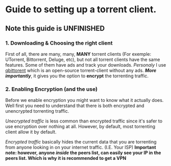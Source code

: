 # Guide to setting up a torrent client.


## Note this guide is UNFINISHED



### 1. Downloading & Choosing the right client

First of all, there are many, many, **MANY** torrent clients (For exemple: UTorrent, Bittorrent, Deluge, etc), but not all torrent clients have the same features. Some of them have ads and track your downloads.
_Personaly_ I use [qbittorent](https://www.qbittorrent.org/) which is an open-source torrent-client without any ads. **_More importantly_**, it gives you the option to **encrypt** the torrenting traffic.

### 2. Enabling Encryption (and the use)

Before we enable encryption you might want to know what it actually does. Well first you need to understand that there is both encrypted and unencrypted torrenting traffic.

*Unecrypted traffic* is less common than encrypted traffic since it's safer to use encryption over nothing at all. However, by default, most torrenting client allow it by default.

*Encrypted traffic* basically hides the current data that you are torrenting from anyone looking in on your internet traffic. (I.E. Your ISP)
**Important note: however, anyone _inside_ the peers list, can easily see your IP in the peers list. Which is why it is recommended to get a VPN**
